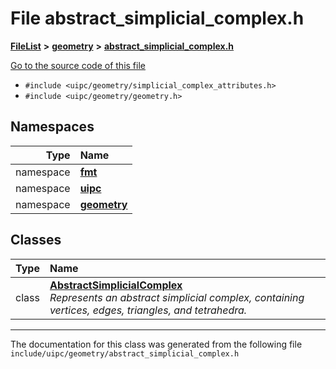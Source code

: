 

# File abstract\_simplicial\_complex.h



[**FileList**](files.md) **>** [**geometry**](dir_04894967a28d068f10a69f6e8a07a2cb.md) **>** [**abstract\_simplicial\_complex.h**](abstract__simplicial__complex_8h.md)

[Go to the source code of this file](abstract__simplicial__complex_8h_source.md)



* `#include <uipc/geometry/simplicial_complex_attributes.h>`
* `#include <uipc/geometry/geometry.h>`













## Namespaces

| Type | Name |
| ---: | :--- |
| namespace | [**fmt**](namespacefmt.md) <br> |
| namespace | [**uipc**](namespaceuipc.md) <br> |
| namespace | [**geometry**](namespaceuipc_1_1geometry.md) <br> |


## Classes

| Type | Name |
| ---: | :--- |
| class | [**AbstractSimplicialComplex**](classuipc_1_1geometry_1_1_abstract_simplicial_complex.md) <br>_Represents an abstract simplicial complex, containing vertices, edges, triangles, and tetrahedra._  |



















































------------------------------
The documentation for this class was generated from the following file `include/uipc/geometry/abstract_simplicial_complex.h`

